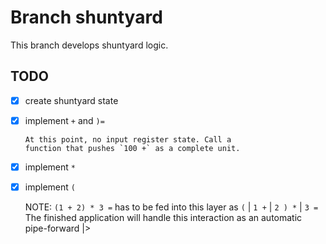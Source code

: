 # Branch shuntyard

This branch develops shuntyard logic.

## TODO

- [X]   create shuntyard state

- [X]   implement `+` and `)=` 

        At this point, no input register state. Call a
        function that pushes `100 +` as a complete unit.

- [X]   implement `*`

- [X]   implement `(`

    NOTE: `(1 + 2) * 3 =` has to be fed into this layer as 
    `(` | `1 +` | `2 ) *` | `3 =`  The finished application will handle this
    interaction as an automatic pipe-forward |>
